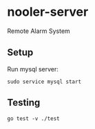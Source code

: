 # nooler-server
Remote Alarm System

## Setup
Run mysql server:
```
sudo service mysql start
```

## Testing
```
go test -v ./test
```